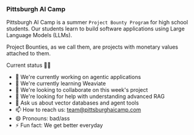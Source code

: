 ### Pittsburgh AI Camp 

Pittsburgh AI Camp is a summer `Project Bounty Program` for high school students. Our students learn to build software applications using Large Language Models (LLMs). 

Project Bounties, as we call them, are projects with monetary values attached to them. 

Current status 🏴‍☠️

- 🔭 We're currently working on agentic applications
- 🌱 We're currently learning Weaviate
- 👯 We're looking to collaborate on this week's project
- 🤔 We're looking for help with understanding advanced RAG
- 💬 Ask us about vector databases and agent tools
- 📫 How to reach us: team@pittsburghaicamp.com
- 😄 Pronouns: bad/ass
- ⚡ Fun fact: We get better everyday
